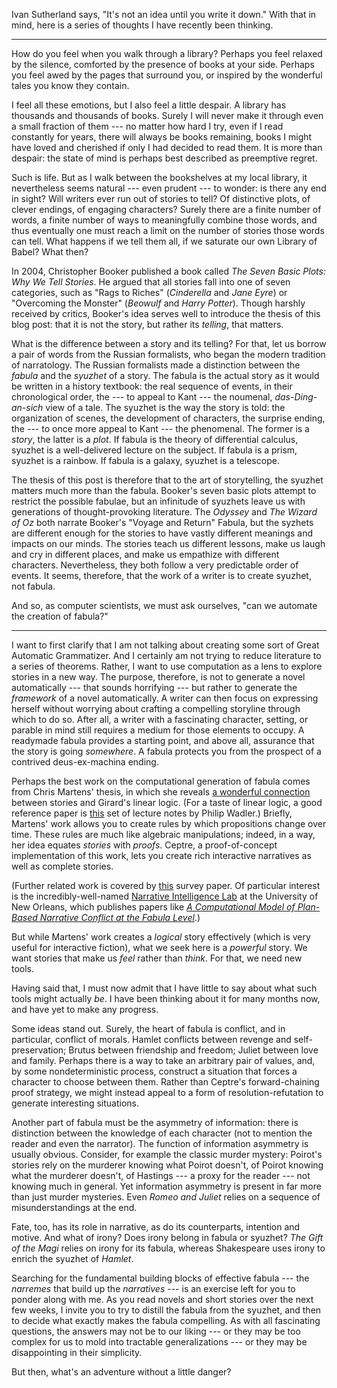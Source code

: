 Ivan Sutherland says, "It's not an idea until you write it down." With that in
mind, here is a series of thoughts I have recently been thinking.

---

How do you feel when you walk through a library? Perhaps you feel relaxed by
the silence, comforted by the presence of books at your side. Perhaps you feel
awed by the pages that surround you, or inspired by the wonderful tales you
know they contain.

I feel all these emotions, but I also feel a little despair. A library has
thousands and thousands of books. Surely I will never make it through even a
small fraction of them --- no matter how hard I try, even if I read constantly
for years, there will always be books remaining, books I might have loved and
cherished if only I had decided to read them. It is more than despair: the
state of mind is perhaps best described as preemptive regret.

Such is life. But as I walk between the bookshelves at my local library, it
nevertheless seems natural --- even prudent --- to wonder: is there any end in
sight? Will writers ever run out of stories to tell? Of distinctive plots, of
clever endings, of engaging characters? Surely there are a finite number of
words, a finite number of ways to meaningfully combine those words, and thus
eventually one must reach a limit on the number of stories those words can
tell. What happens if we tell them all, if we saturate our own Library of
Babel? What then?

In 2004, Christopher Booker published a book called *The Seven Basic Plots: Why
We Tell Stories*. He argued that all stories fall into one of seven categories,
such as "Rags to Riches" (*Cinderella* and *Jane Eyre*) or "Overcoming the
Monster" (*Beowulf* and *Harry Potter*). Though harshly received by critics,
Booker's idea serves well to introduce the thesis of this blog post: that it is
not the story, but rather its *telling*, that matters.

What is the difference between a story and its telling? For that, let us borrow
a pair of words from the Russian formalists, who began the modern tradition of
narratology. The Russian formalists made a distinction between the *fabula* and
the *syuzhet* of a story. The fabula is the actual story as it would be written
in a history textbook: the real sequence of events, in their chronological
order, the --- to appeal to Kant --- the noumenal, *das-Ding-an-sich* view of a
tale. The syuzhet is the way the story is told: the organization of scenes, the
development of characters, the surprise ending, the --- to once more appeal to
Kant --- the phenomenal. The former is a *story*, the latter is a *plot*. If
fabula is the theory of differential calculus, syuzhet is a well-delivered
lecture on the subject. If fabula is a prism, syuzhet is a rainbow. If fabula
is a galaxy, syuzhet is a telescope.

The thesis of this post is therefore that to the art of storytelling, the
syuzhet matters much more than the fabula. Booker's seven basic plots attempt
to restrict the possible fabulae, but an infinitude of syuzhets leave us with
generations of thought-provoking literature. The *Odyssey* and *The Wizard of
Oz* both narrate Booker's "Voyage and Return" Fabula, but the syzhets are
different enough for the stories to have vastly different meanings and impacts
on our minds. The stories teach us different lessons, make us laugh and cry in
different places, and make us empathize with different characters.
Nevertheless, they both follow a very predictable order of events. It seems,
therefore, that the work of a writer is to create syuzhet, not fabula.

And so, as computer scientists, we must ask ourselves, "can we automate the
creation of fabula?"

---

I want to first clarify that I am not talking about creating some sort of Great
Automatic Grammatizer. And I certainly am not trying to reduce literature to a
series of theorems. Rather, I want to use computation as a lens to explore
stories in a new way. The purpose, therefore, is not to generate a novel
automatically --- that sounds horrifying --- but rather to generate the
*framework* of a novel automatically. A writer can then focus on expressing
herself without worrying about crafting a compelling storyline through which to
do so. After all, a writer with a fascinating character, setting, or parable in
mind still requires a medium for those elements to occupy. A readymade fabula
provides a starting point, and above all, assurance that the story is going
*somewhere*. A fabula protects you from the prospect of a contrived
deus-ex-machina ending.

Perhaps the best work on the computational generation of fabula comes from
Chris Martens' thesis, in which she reveals [a wonderful
connection](https://www.cs.cmu.edu/~cmartens/thesis/) between stories and
Girard's linear logic. (For a taste of linear logic, a good reference paper is
[this](http://homepages.inf.ed.ac.uk/wadler/papers/lineartaste/lineartaste-revised.pdf)
set of lecture notes by Philip Wadler.) Briefly, Martens' work allows you to
create rules by which propositions change over time. These rules are much like
algebraic manipulations; indeed, in a way, her idea equates *stories* with
*proofs*. Ceptre, a proof-of-concept implementation of this work, lets you
create rich interactive narratives as well as complete stories.

(Further related work is covered by
[this](https://graphics.tudelft.nl/Publications-new/2016/KB16/Survey.pdf)
survey paper. Of particular interest is the incredibly-well-named [Narrative
Intelligence Lab](https://nil.cs.uno.edu/publications/) at the University of
New Orleans, which publishes papers like [*A Computational Model of Plan-Based
Narrative Conflict at the Fabula
Level*](https://nil.cs.uno.edu/publications/papers/ware2014conflict.pdf).)

But while Martens' work creates a *logical* story effectively (which is very
useful for interactive fiction), what we seek here is a *powerful* story. We
want stories that make us *feel* rather than *think*. For that, we need new
tools.

Having said that, I must now admit that I have little to say about what such
tools might actually *be*. I have been thinking about it for many months now,
and have yet to make any progress.

Some ideas stand out. Surely, the heart of fabula is conflict, and in
particular, conflict of morals. Hamlet conflicts between revenge and
self-preservation; Brutus between friendship and freedom; Juliet between love
and family. Perhaps there is a way to take an arbitrary pair of values, and, by
some nondeterministic process, construct a situation that forces a character to
choose between them. Rather than Ceptre's forward-chaining proof strategy, we
might instead appeal to a form of resolution-refutation to generate interesting
situations.

Another part of fabula must be the asymmetry of information: there is
distinction between the knowledge of each character (not to mention the reader
and even the narrator). The function of information asymmetry is usually
obvious. Consider, for example the classic murder mystery: Poirot's stories
rely on the murderer knowing what Poirot doesn't, of Poirot knowing what the
murderer doesn't, of Hastings --- a proxy for the reader --- not knowing much
in general. Yet information asymmetry is present in far more than just murder
mysteries. Even *Romeo and Juliet* relies on a sequence of misunderstandings at
the end.

Fate, too, has its role in narrative, as do its counterparts, intention and
motive. And what of irony? Does irony belong in fabula or syuzhet? *The Gift of
the Magi* relies on irony for its fabula, whereas Shakespeare uses irony to
enrich the syuzhet of *Hamlet*.

Searching for the fundamental building blocks of effective fabula --- the
*narremes* that build up the *narratives* --- is an exercise left for you to
ponder along with me. As you read novels and short stories over the next few
weeks, I invite you to try to distill the fabula from the syuzhet, and then to
decide what exactly makes the fabula compelling. As with all fascinating
questions, the answers may not be to our liking --- or they may be too complex
for us to mold into tractable generalizations --- or they may be disappointing
in their simplicity.

But then, what's an adventure without a little danger?
